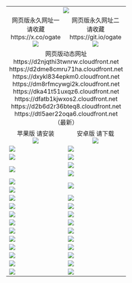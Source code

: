 ﻿<table>
  <tr></tr>
  <tr><td colspan=2 align=center><img src="https://dtl5aer22oqa6.cloudfront.net/Up/oGate.jpg" /></td></tr>
  <tr>
    <td align=center>网页版永久网址一<br/>请收藏<br/>https://x.co/ogate<br><img src="https://dtl5aer22oqa6.cloudfront.net/Up/0WMGD1.png" /></td>
    <td align=center>网页版永久网址二<br/>请收藏<br/>https://git.io/ogate<br><img src="https://dtl5aer22oqa6.cloudfront.net/Up/0WMGD2.png" /></td>
  </tr>
  <tr><td colspan=2 align=center>网页版动态网址
<br>https://d2njqthi3twnrw.cloudfront.net
<br>https://d2dme8cmru71ha.cloudfront.net
<br>https://dxykl834epkm0.cloudfront.net
<br>https://dm8rfmcywgi2k.cloudfront.net
<br>https://dka41t51uxqz6.cloudfront.net
<br>https://dfatb1kjwxos2.cloudfront.net
<br>https://d2b6d2r36bteq8.cloudfront.net
<br>https://dtl5aer22oqa6.cloudfront.net
    <br/>（最新）</td>
  </tr>
  <tr>
    <td align=center>苹果版 请安装<br/><a href="itms-services://?action=download-manifest&url=https://dtl5aer22oqa6.cloudfront.net/U2/0oGate.plist"><img src="https://dtl5aer22oqa6.cloudfront.net/Up/0WMPG.jpg" /></a></td>
    <td align=center>安卓版 请下载<br/><a href="https://dtl5aer22oqa6.cloudfront.net/Up/0oGate.apk"><img src="https://dtl5aer22oqa6.cloudfront.net/Up/0WMAZ.jpg" /></a></td>
  </tr>
  <tr>
    <td><a href="https://dtl5aer22oqa6.cloudfront.net/oNote.aspx?id=oGate&from=github" target="_blank"><img src="https://dtl5aer22oqa6.cloudfront.net/Up/0WCYY.jpg" /></a></td>
    <td><a href="https://dtl5aer22oqa6.cloudfront.net/oNote.aspx?id=oNote&from=github" target="_blank"><img src="https://dtl5aer22oqa6.cloudfront.net/Up/0WZTT.jpg" /></a></td>
  </tr>
  <tr>
    <td><a href="https://dtl5aer22oqa6.cloudfront.net/ogDY.aspx?from=github" target="_blank"><img src="https://dtl5aer22oqa6.cloudfront.net/Up/DY.jpg"/></a></td>
    <td><a href="https://dtl5aer22oqa6.cloudfront.net/ogST.aspx?from=github" target="_blank"><img src="https://dtl5aer22oqa6.cloudfront.net/Up/ST.jpg"/></a></td>
  </tr>
  <tr>
    <td rowspan=2><a href="https://dtl5aer22oqa6.cloudfront.net/ogUP.aspx?name=WJ.mp4&from=github" target="_blank"><img src="https://dtl5aer22oqa6.cloudfront.net/Up/WJ.jpg" /></a></td>
    <td><a href="https://dtl5aer22oqa6.cloudfront.net/ogUP.aspx?name=DKC.mp4&count=17&from=github" target="_blank"><img src="https://dtl5aer22oqa6.cloudfront.net/Up/DKC.jpg" /></a></td> 
  </tr>
  <tr>
    <td><a href="https://dtl5aer22oqa6.cloudfront.net/ogUP.aspx?name=LRWS.mp4&count=6B:14,5A:10,5B:35,4A:14,4B:19,3A:10,3B:26,2A:16,2B:21,1A:23,1B:29&from=github" target="_blank"><img src="https://dtl5aer22oqa6.cloudfront.net/Up/LRWS.jpg" /></a></td>
  </tr>
  <tr>
    <td><a href="https://dtl5aer22oqa6.cloudfront.net/ogUP.aspx?name=JQR.mp4&count=2&from=github" target="_blank"><img src="https://dtl5aer22oqa6.cloudfront.net/Up/JQR.jpg" /></a></td>   
    <td rowspan=2><a href="https://dtl5aer22oqa6.cloudfront.net/ogUP.aspx?name=JP.mp4&count=9&from=github" target="_blank"><img src="https://dtl5aer22oqa6.cloudfront.net/Up/JP.jpg" /></td>
  </tr>
  <tr>
    <td><a href="https://dtl5aer22oqa6.cloudfront.net/ogUP.aspx?name=ZSJ.mp4&count=16&from=github" target="_blank"><img src="https://dtl5aer22oqa6.cloudfront.net/Up/ZSJ.jpg" /></a></td>
  </tr>
  <tr>
    <td><a href="https://dtl5aer22oqa6.cloudfront.net/ogUP.aspx?name=SSZJ.mp4&count=7&current=2&from=github" target="_blank"><img src="https://dtl5aer22oqa6.cloudfront.net/Up/SSZJ.jpg" /></a></td>
    <td><a href="https://dtl5aer22oqa6.cloudfront.net/ogUP.aspx?name=WH.mp4&from=github" target="_blank"><img src="https://dtl5aer22oqa6.cloudfront.net/Up/WH.jpg" /></a></td>
  </tr>
  <tr>
    <td><a href="https://dtl5aer22oqa6.cloudfront.net/ogUP.aspx?name=DWHM.mp4&from=github" target="_blank"><img src="https://dtl5aer22oqa6.cloudfront.net/Up/DWHM.jpg" /></a></td>
    <td><a href="https://dtl5aer22oqa6.cloudfront.net/ogUP.aspx?name=XTFY.mp4&count=24&from=github" target="_blank"><img src="https://dtl5aer22oqa6.cloudfront.net/Up/XTFY.jpg" /></a></td>
  </tr>
  <tr>
    <td><a href="https://dtl5aer22oqa6.cloudfront.net/ogUP.aspx?name=4SQQ.mp4&count=06:8,05:20&current=06:8&from=github" target="_blank"><img src="https://dtl5aer22oqa6.cloudfront.net/Up/4SQQ0.jpg" /></a></td>
    <td><a href="https://dtl5aer22oqa6.cloudfront.net/ogUP.aspx?name=4SHQ.mp4&count=06:7,05:29&current=06:7&from=github" target="_blank"><img src="https://dtl5aer22oqa6.cloudfront.net/Up/4SHQ0.jpg" /></a></td>
  </tr>
  <tr>
    <td><a href="https://dtl5aer22oqa6.cloudfront.net/ogUP.aspx?name=4SZG.mp4&count=06:8,05:22,04:22&current=06:7&from=github" target="_blank"><img src="https://dtl5aer22oqa6.cloudfront.net/Up/4SZG0.jpg" /></a></td>
    <td><a href="https://dtl5aer22oqa6.cloudfront.net/ogUP.aspx?name=4SDJ.mp4&count=06:10,05:48,04:52&current=06:9&from=github" target="_blank"><img src="https://dtl5aer22oqa6.cloudfront.net/Up/4SDJ0.jpg" /></a></td>
  </tr>
  <tr>
    <td><a href="https://dtl5aer22oqa6.cloudfront.net/onUP.aspx?name=https://x.co/dtw99&from=github" target="_blank"><img src="https://dtl5aer22oqa6.cloudfront.net/Up/0DTW.jpg"/></a></td>
    <td><a href="https://dtl5aer22oqa6.cloudfront.net/onUP.aspx?name=https://d2tyo2h9ydw5hf.cloudfront.net/acenter/&from=github" target="_blank"><img src="https://dtl5aer22oqa6.cloudfront.net/Up/0TDW.jpg" /></a></td>
  </tr>
  <tr>
    <td><a href="https://dtl5aer22oqa6.cloudfront.net/onUP.aspx?name=https://d3qz7yth5i2rae.cloudfront.net/gb/nsc413.htm&from=github" target="_blank"><img src="https://dtl5aer22oqa6.cloudfront.net/Up/0DJY.jpg" /></a></td>
    <td><a href="https://dtl5aer22oqa6.cloudfront.net/onUP.aspx?name=https://dgyo0jey7vwa5.cloudfront.net/xtr/gb/prog204.html&from=github" target="_blank"><img src="https://dtl5aer22oqa6.cloudfront.net/Up/0XTR.jpg" /></a></td>
  </tr>
  <tr>
    <td><a href="https://dtl5aer22oqa6.cloudfront.net/onUP.aspx?name=https://d7203y8eitivv.cloudfront.net&from=github" target="_blank"><img src="https://dtl5aer22oqa6.cloudfront.net/Up/0MHW.jpg" /></a></td>
    <td><a href="https://dtl5aer22oqa6.cloudfront.net/onUP.aspx?name=https://d38z1xzg5vtneh.cloudfront.net&from=github" target="_blank"><img src="https://dtl5aer22oqa6.cloudfront.net/Up/0ZJW.jpg" /></a></td>
  </tr>
  <tr>
    <td><a href="https://dtl5aer22oqa6.cloudfront.net/ogUP.aspx?name=FG.zip&from=github" target="_blank"><img src="https://dtl5aer22oqa6.cloudfront.net/Up/FG.jpg" /></a></td>
    <td><a href="https://dtl5aer22oqa6.cloudfront.net/ogUP.aspx?name=FGA.apk&from=github" target="_blank"><img src="https://dtl5aer22oqa6.cloudfront.net/Up/FGA.jpg" /></a></td>
  </tr>
  <tr>
    <td><a href="https://dtl5aer22oqa6.cloudfront.net/ogUP.aspx?name=U.zip&from=github" target="_blank"><img src="https://dtl5aer22oqa6.cloudfront.net/Up/U.jpg" /></a></td>
    <td><a href="https://dtl5aer22oqa6.cloudfront.net/ogUP.aspx?name=UA.apk&from=github" target="_blank"><img src="https://dtl5aer22oqa6.cloudfront.net/Up/UA.jpg" /></a></td>
  </tr>
  <tr>
    <td><a href="https://dtl5aer22oqa6.cloudfront.net/ogUP.aspx?name=0iPPOTV.zip&from=github" target="_blank"><img src="https://dtl5aer22oqa6.cloudfront.net/Up/0iPPOTV.jpg" /></a></td>
    <td><a href="https://dtl5aer22oqa6.cloudfront.net/ogUP.aspx?name=0iNTD.apk&from=github" target="_blank"><img src="https://dtl5aer22oqa6.cloudfront.net/Up/0iNTD.jpg" /></a></td>
  </tr>
</table>
